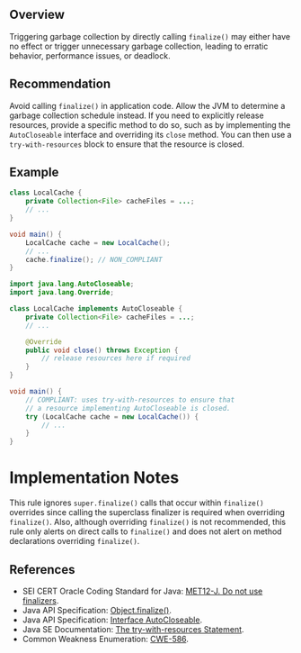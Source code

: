 ## Overview

Triggering garbage collection by directly calling `finalize()` may either have no effect or trigger unnecessary garbage collection, leading to erratic behavior, performance issues, or deadlock.

## Recommendation

Avoid calling `finalize()` in application code. Allow the JVM to determine a garbage collection schedule instead. If you need to explicitly release resources, provide a specific method to do so, such as by implementing the `AutoCloseable` interface and overriding its `close` method. You can then use a `try-with-resources` block to ensure that the resource is closed.

## Example

```java
class LocalCache {
    private Collection<File> cacheFiles = ...;
    // ...
}

void main() {
    LocalCache cache = new LocalCache();
    // ...
    cache.finalize(); // NON_COMPLIANT
}

```

```java
import java.lang.AutoCloseable;
import java.lang.Override;

class LocalCache implements AutoCloseable {
    private Collection<File> cacheFiles = ...;
    // ...

    @Override
    public void close() throws Exception {
        // release resources here if required
    }
}

void main() {
    // COMPLIANT: uses try-with-resources to ensure that
    // a resource implementing AutoCloseable is closed.
    try (LocalCache cache = new LocalCache()) {
        // ...
    }
}

```

# Implementation Notes

This rule ignores `super.finalize()` calls that occur within `finalize()` overrides since calling the superclass finalizer is required when overriding `finalize()`. Also, although overriding `finalize()` is not recommended, this rule only alerts on direct calls to `finalize()` and does not alert on method declarations overriding `finalize()`.

## References

- SEI CERT Oracle Coding Standard for Java: [MET12-J. Do not use finalizers](https://wiki.sei.cmu.edu/confluence/display/java/MET12-J.+Do+not+use+finalizers).
- Java API Specification: [Object.finalize()](https://docs.oracle.com/javase/10/docs/api/java/lang/Object.html#finalize()).
- Java API Specification: [Interface AutoCloseable](https://docs.oracle.com/javase/10/docs/api/java/lang/AutoCloseable.html).
- Java SE Documentation: [The try-with-resources Statement](https://docs.oracle.com/javase/tutorial/essential/exceptions/tryResourceClose.html).
- Common Weakness Enumeration: [CWE-586](https://cwe.mitre.org/data/definitions/586).
